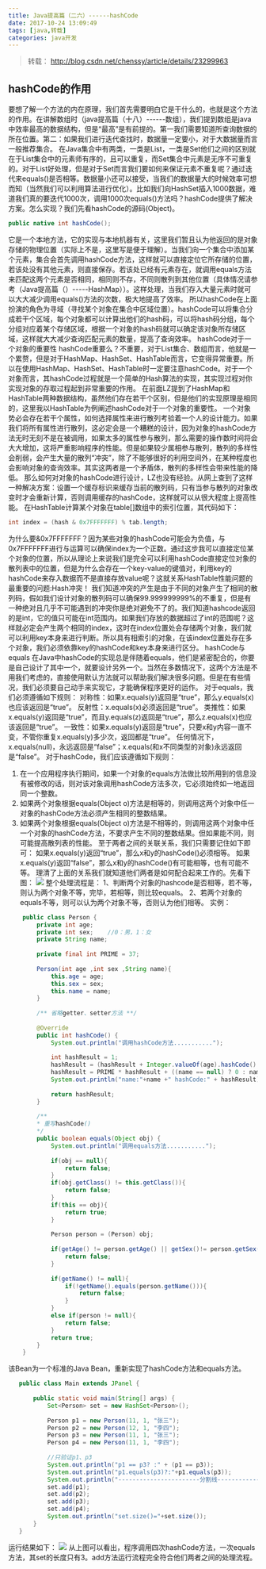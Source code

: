```yaml
---
title: Java提高篇（二六）------hashCode
date: 2017-10-24 13:09:49
tags: [java,转载]
categories: java开发
---
```

> 转载： http://blog.csdn.net/chenssy/article/details/23299963


 ## hashCode的作用
要想了解一个方法的内在原理，我们首先需要明白它是干什么的，也就是这个方法的作用。在讲解数组时（java提高篇（十八）------数组），我们提到数组是java中效率最高的数据结构，但是“最高”是有前提的。第一我们需要知道所查询数据的所在位置。第二：如果我们进行迭代查找时，数据量一定要小，对于大数据量而言一般推荐集合。
在Java集合中有两类，一类是List，一类是Set他们之间的区别就在于List集合中的元素师有序的，且可以重复，而Set集合中元素是无序不可重复的。对于List好处理，但是对于Set而言我们要如何来保证元素不重复呢？通过迭代来equals()是否相等。数据量小还可以接受，当我们的数据量大的时候效率可想而知（当然我们可以利用算法进行优化）。比如我们向HashSet插入1000数据，难道我们真的要迭代1000次，调用1000次equals()方法吗？hashCode提供了解决方案。怎么实现？我们先看hashCode的源码(Object)。
```java
public native int hashCode();  
```
它是一个本地方法，它的实现与本地机器有关，这里我们暂且认为他返回的是对象存储的物理位置（实际上不是，这里写是便于理解）。当我们向一个集合中添加某个元素，集合会首先调用hashCode方法，这样就可以直接定位它所存储的位置，若该处没有其他元素，则直接保存。若该处已经有元素存在，就调用equals方法来匹配这两个元素是否相同，相同则不存，不同则散列到其他位置（具体情况请参考（Java提高篇（）-----HashMap））。这样处理，当我们存入大量元素时就可以大大减少调用equals()方法的次数，极大地提高了效率。
所以hashCode在上面扮演的角色为寻域（寻找某个对象在集合中区域位置）。hashCode可以将集合分成若干个区域，每个对象都可以计算出他们的hash码，可以将hash码分组，每个分组对应着某个存储区域，根据一个对象的hash码就可以确定该对象所存储区域，这样就大大减少查询匹配元素的数量，提高了查询效率。
hashCode对于一个对象的重要性
hashCode重要么？不重要，对于List集合、数组而言，他就是一个累赘，但是对于HashMap、HashSet、HashTable而言，它变得异常重要。所以在使用HashMap、HashSet、HashTable时一定要注意hashCode。对于一个对象而言，其hashCode过程就是一个简单的Hash算法的实现，其实现过程对你实现对象的存取过程起到非常重要的作用。
在前面LZ提到了HashMap和HashTable两种数据结构，虽然他们存在若干个区别，但是他们的实现原理是相同的，这里我以HashTable为例阐述hashCode对于一个对象的重要性。
一个对象势必会存在若干个属性，如何选择属性来进行散列考验着一个人的设计能力。如果我们将所有属性进行散列，这必定会是一个糟糕的设计，因为对象的hashCode方法无时无刻不是在被调用，如果太多的属性参与散列，那么需要的操作数时间将会大大增加，这将严重影响程序的性能。但是如果较少属相参与散列，散列的多样性会削弱，会产生大量的散列“冲突”，除了不能够很好的利用空间外，在某种程度也会影响对象的查询效率。其实这两者是一个矛盾体，散列的多样性会带来性能的降低。
那么如何对对象的hashCode进行设计，LZ也没有经验。从网上查到了这样一种解决方案：设置一个缓存标识来缓存当前的散列码，只有当参与散列的对象改变时才会重新计算，否则调用缓存的hashCode，这样就可以从很大程度上提高性能。
在HashTable计算某个对象在table[]数组中的索引位置，其代码如下：
```java
int index = (hash & 0x7FFFFFFF) % tab.length;  
```
为什么要&0x7FFFFFFF？因为某些对象的hashCode可能会为负值，与0x7FFFFFFF进行与运算可以确保index为一个正数。通过这步我可以直接定位某个对象的位置，所以从理论上来说我们是完全可以利用hashCode直接定位对象的散列表中的位置，但是为什么会存在一个key-value的键值对，利用key的hashCode来存入数据而不是直接存放value呢？这就关系HashTable性能问题的最重要的问题:Hash冲突！
我们知道冲突的产生是由于不同的对象产生了相同的散列码，假如我们设计对象的散列码可以确保99.999999999%的不重复，但是有一种绝对且几乎不可能遇到的冲突你是绝对避免不了的。我们知道hashcode返回的是int，它的值只可能在int范围内。如果我们存放的数据超过了int的范围呢？这样就必定会产生两个相同的index，这时在index位置处会存储两个对象，我们就可以利用key本身来进行判断。所以具有相索引的对象，在该index位置处存在多个对象，我们必须依靠key的hashCode和key本身来进行区分。
hashCode与equals
在Java中hashCode的实现总是伴随着equals，他们是紧密配合的，你要是自己设计了其中一个，就要设计另外一个。当然在多数情况下，这两个方法是不用我们考虑的，直接使用默认方法就可以帮助我们解决很多问题。但是在有些情况，我们必须要自己动手来实现它，才能确保程序更好的运作。
对于equals，我们必须遵循如下规则：
对称性：如果x.equals(y)返回是“true”，那么y.equals(x)也应该返回是“true”。
反射性：x.equals(x)必须返回是“true”。
类推性：如果x.equals(y)返回是“true”，而且y.equals(z)返回是“true”，那么z.equals(x)也应该返回是“true”。
一致性：如果x.equals(y)返回是“true”，只要x和y内容一直不变，不管你重复x.equals(y)多少次，返回都是“true”。
任何情况下，x.equals(null)，永远返回是“false”；x.equals(和x不同类型的对象)永远返回是“false”。
对于hashCode，我们应该遵循如下规则：
1. 在一个应用程序执行期间，如果一个对象的equals方法做比较所用到的信息没有被修改的话，则对该对象调用hashCode方法多次，它必须始终如一地返回同一个整数。
2. 如果两个对象根据equals(Object o)方法是相等的，则调用这两个对象中任一对象的hashCode方法必须产生相同的整数结果。
3. 如果两个对象根据equals(Object o)方法是不相等的，则调用这两个对象中任一个对象的hashCode方法，不要求产生不同的整数结果。但如果能不同，则可能提高散列表的性能。
至于两者之间的关联关系，我们只需要记住如下即可：
如果x.equals(y)返回“true”，那么x和y的hashCode()必须相等。
如果x.equals(y)返回“false”，那么x和y的hashCode()有可能相等，也有可能不等。
理清了上面的关系我们就知道他们两者是如何配合起来工作的。先看下图：
![](/uploads/hashcode.png)
整个处理流程是：
1、判断两个对象的hashcode是否相等，若不等，则认为两个对象不等，完毕，若相等，则比较equals。
2、若两个对象的equals不等，则可以认为两个对象不等，否则认为他们相等。
实例：
```java
    public class Person {  
        private int age;  
        private int sex;    //0：男，1：女  
        private String name;  
        
        private final int PRIME = 37;  
        
        Person(int age ,int sex ,String name){  
            this.age = age;  
            this.sex = sex;  
            this.name = name;  
        }  
    
        /** 省略getter、setter方法 **/  
        
        @Override  
        public int hashCode() {  
            System.out.println("调用hashCode方法...........");  
    
            int hashResult = 1;  
            hashResult = (hashResult + Integer.valueOf(age).hashCode() + Integer.valueOf(sex).hashCode()) * PRIME;  
            hashResult = PRIME * hashResult + ((name == null) ? 0 : name.hashCode());   
            System.out.println("name:"+name +" hashCode:" + hashResult);  
            
            return hashResult;  
        }  
    
        /** 
        * 重写hashCode() 
        */  
        public boolean equals(Object obj) {  
            System.out.println("调用equals方法...........");  
            
            if(obj == null){  
                return false;  
            }  
            if(obj.getClass() != this.getClass()){  
                return false;  
            }  
            if(this == obj){  
                return true;  
            }  
    
            Person person = (Person) obj;  
            
            if(getAge() != person.getAge() || getSex()!= person.getSex()){  
                return false;  
            }  
            
            if(getName() != null){  
                if(!getName().equals(person.getName())){  
                    return false;  
                }  
            }  
            else if(person != null){  
                return false;  
            }  
            return true;  
        }  
    } 
``` 
该Bean为一个标准的Java Bean，重新实现了hashCode方法和equals方法。
 ```java
    public class Main extends JPanel {  
    
        public static void main(String[] args) {  
            Set<Person> set = new HashSet<Person>();  
            
            Person p1 = new Person(11, 1, "张三");  
            Person p2 = new Person(12, 1, "李四");  
            Person p3 = new Person(11, 1, "张三");  
            Person p4 = new Person(11, 1, "李四");  
            
            //只验证p1、p3  
            System.out.println("p1 == p3? :" + (p1 == p3));  
            System.out.println("p1.equals(p3)?:"+p1.equals(p3));  
            System.out.println("-----------------------分割线--------------------------");  
            set.add(p1);  
            set.add(p2);  
            set.add(p3);  
            set.add(p4);  
            System.out.println("set.size()="+set.size());  
        }  
    } 
``` 
运行结果如下：
![](/uploads/hashcode2.png)
从上图可以看出，程序调用四次hashCode方法，一次equals方法，其set的长度只有3。add方法运行流程完全符合他们两者之间的处理流程。